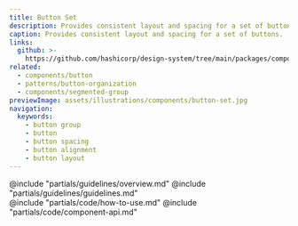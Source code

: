 ```yaml
---
title: Button Set
description: Provides consistent layout and spacing for a set of buttons.
caption: Provides consistent layout and spacing for a set of buttons.
links:
  github: >-
    https://github.com/hashicorp/design-system/tree/main/packages/components/src/components/hds/button-set
related:
  - components/button
  - patterns/button-organization
  - components/segmented-group
previewImage: assets/illustrations/components/button-set.jpg
navigation:
  keywords:
    - button group
    - button
    - button spacing
    - button alignment
    - button layout
---
```


<section data-tab="Guidelines">
  @include "partials/guidelines/overview.md"
  @include "partials/guidelines/guidelines.md"
</section>

<section data-tab="Code">
  @include "partials/code/how-to-use.md"
  @include "partials/code/component-api.md"
</section>
